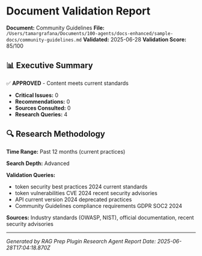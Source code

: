 # Document Validation Report

**Document:** Community Guidelines
**File:** `/Users/tamargrafana/Documents/100-agents/docs-enhanced/sample-docs/community-guidelines.md`
**Validated:** 2025-06-28
**Validation Score:** 85/100

## 📊 Executive Summary

✅ **APPROVED** - Content meets current standards

- **Critical Issues:** 0
- **Recommendations:** 0
- **Sources Consulted:** 0
- **Research Queries:** 4

## 🔍 Research Methodology

**Time Range:** Past 12 months (current practices)

**Search Depth:** Advanced

**Validation Queries:**
- token security best practices 2024 current standards
- token vulnerabilities CVE 2024 recent security advisories
- API current version 2024 deprecated practices
- Community Guidelines compliance requirements GDPR SOC2 2024

**Sources:** Industry standards (OWASP, NIST), official documentation, recent security advisories

---

*Generated by RAG Prep Plugin Research Agent*
*Report Date: 2025-06-28T17:04:18.870Z*
